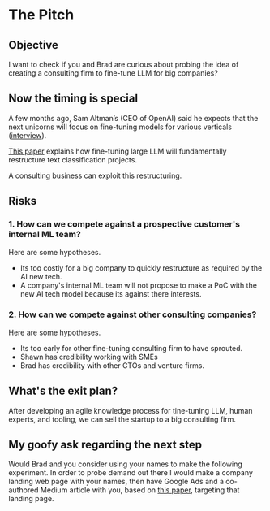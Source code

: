 # The Pitch

## Objective

I want to check if you and Brad are curious about probing the idea of creating
a consulting firm to fine-tune LLM for big companies?

## Now the timing is special

A few months ago, Sam Altman’s (CEO of OpenAI) said he expects that the next
unicorns will focus on fine-tuning models for various verticals
([interview](https://www.youtube.com/watch?v=WHoWGNQRXb0)).

[This paper](README.md) explains how fine-tuning large LLM will fundamentally restructure text classification projects.

A consulting business can exploit this restructuring.

## Risks

### 1. How can we compete against a prospective customer's internal ML team?

Here are some hypotheses.

- Its too costly for a big company to quickly restructure as required by the AI new tech.
- A company's internal ML team will not propose to make a PoC with the new AI tech model because its against there interests.

### 2. How can we compete against other consulting companies?

Here are some hypotheses.

- Its too early for other fine-tuning consulting firm to have sprouted.
- Shawn has credibility working with SMEs
- Brad has credibility with other CTOs and venture firms. 

## What's the exit plan?

After developing an agile knowledge process for tine-tuning LLM, human experts,
and tooling, we can sell the startup to a big consulting firm.

## My goofy ask regarding the next step

Would Brad and you consider using your names to make the following experiment.
In order to probe demand out there I would make a company landing web page with
your names, then have Google Ads and a co-authored Medium article with you, based on
[this paper](README.md), targeting that landing page.
